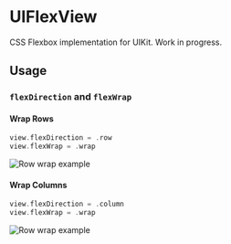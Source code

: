 # UIFlexView

CSS Flexbox implementation for UIKit.
Work in progress.

## Usage

### `flexDirection` and `flexWrap`

#### Wrap Rows

```swift
view.flexDirection = .row
view.flexWrap = .wrap
```

![Row wrap example](https://github.com/jarroolabs/UIFlexView/raw/master/UIFlexViewTests/__Snapshots__/UIFlexViewTests/testRowWrap.8.png)

#### Wrap Columns

```swift
view.flexDirection = .column
view.flexWrap = .wrap
```

![Row wrap example](https://github.com/jarroolabs/UIFlexView/raw/master/UIFlexViewTests/__Snapshots__/UIFlexViewTests/testColumnWrap.8.png)
